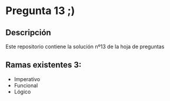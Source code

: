 # Pregunta 13 ;)

## Descripción

Este repositorio contiene la solución nº13 de la hoja de preguntas

## Ramas existentes 3:

- Imperativo
- Funcional
- Lógico
